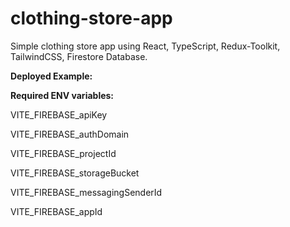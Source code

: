 # clothing-store-app

Simple clothing store app using React, TypeScript, Redux-Toolkit, TailwindCSS, Firestore Database.

**Deployed Example:** 

**Required ENV variables:**

VITE_FIREBASE_apiKey

VITE_FIREBASE_authDomain

VITE_FIREBASE_projectId

VITE_FIREBASE_storageBucket

VITE_FIREBASE_messagingSenderId

VITE_FIREBASE_appId